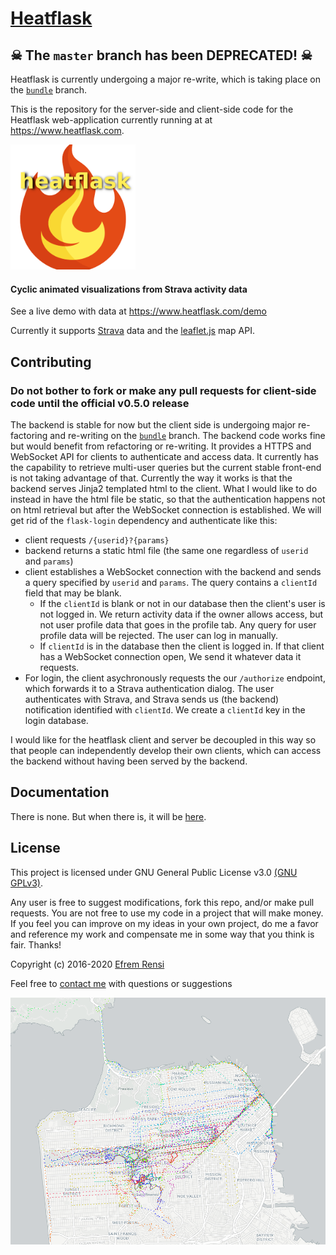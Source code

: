 # [Heatflask](https://www.heatflask.com)
## ☠ The `master` branch has been DEPRECATED! ☠ ##
Heatflask is currently undergoing a major re-write, which is taking place on the [`bundle`](https://github.com/ebrensi/heatflask/tree/bundle) branch.  

This is the repository for the server-side and client-side code for the Heatflask web-application currently running at at https://www.heatflask.com.  
 
<img src="https://github.com/ebrensi/heatflask/blob/ebrensi-patch-1/heatflask/static/logo.png" alt="logo" style="width:200px;"/>

#### Cyclic animated visualizations from Strava activity data

See a live demo with data at https://www.heatflask.com/demo

Currently it supports [Strava](https://www.strava.com) data and the [leaflet.js](http://leafletjs.com) map API.

## Contributing
### Do not bother to fork or make any pull requests for client-side code until the official v0.5.0 release ###
The backend is stable for now but the client side is undergoing major re-factoring and re-writing on the [`bundle`](https://github.com/ebrensi/heatflask/tree/bundle) branch.  The backend code works fine but would benefit from refactoring or re-writing.  It provides a HTTPS and WebSocket API for clients to authenticate and access data.  It currently has the capability to retrieve multi-user queries but the current stable front-end is not taking advantage of that.  Currently the way it works is that the backend serves Jinja2 templated html to the client.  What I would like to do instead in have the html file be static, so that the authentication happens not on html retrieval but after the WebSocket connection is established. We will get rid of the `flask-login` dependency and authenticate like this:
  * client requests `/{userid}?{params}`
  * backend returns a static html file (the same one regardless of `userid` and `params`)
  * client establishes a WebSocket connection with the backend and sends a query specified by `userid` and `params`. The query contains a `clientId` field that may be blank.
    * If the `clientId` is blank or not in our database then the client's user is not logged in.  We return activity data if the owner allows access, but not user profile data that goes in the profile tab.  Any query for user profile data will be rejected.  The user can log in manually.
    * If `clientId` is in the database then the client is logged in.  If that client has a WebSocket connection open, We send it whatever data it requests.
  * For login, the client asychronously requests the our `/authorize` endpoint, which forwards it to a Strava authentication dialog.  The user authenticates with Strava, and Strava sends us (the backend) notification identified with `clientId`.  We create a `clientId` key in the login database.
  
I would like for the heatflask client and server be decoupled in this way so that people can independently develop their own clients, which can access the backend without having been served by the backend. 

## Documentation
There is none.  But when there is, it will be [here](docs/docs.md).

## License

This project is licensed under GNU General Public License v3.0 [(GNU GPLv3)](http://choosealicense.com/licenses/gpl-3.0).

Any user is free to suggest modifications, fork this repo, and/or make pull requests.  You are not free to use my code in a project that will make money.  If you feel you can improve on my ideas in your own project, do me a favor and reference my work and compensate me in some way that you think is fair.  Thanks!

Copyright (c) 2016-2020 [Efrem Rensi](mailto:info@heatflask.com)

Feel free to [contact me](mailto:info@heatflask.com) with questions or suggestions

![alt text](docs/gif1.gif)
